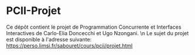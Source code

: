 # PCII-Projet

Ce dépôt contient le projet de Programmation Concurrente et Interfaces Interactives de Carlo-Elia Doncecchi et Ugo Nzongani. \n
Le sujet du projet est disponible à l'adresse suivante: https://perso.limsi.fr/sabouret/cours/pcii/projet.html
